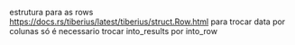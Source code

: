 estrutura para as rows
https://docs.rs/tiberius/latest/tiberius/struct.Row.html
para trocar data por colunas só é necessario trocar into_results por into_row